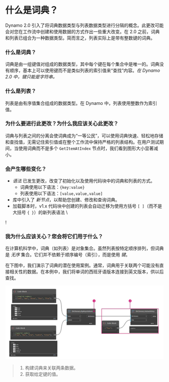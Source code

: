 # 什么是词典？

Dynamo 2.0 引入了将词典数据类型与列表数据类型进行分隔的概念。此更改可能会对您在工作流中创建和使用数据的方式作出一些重大改变。在 2.0 之前，词典和列表已组合为一种数据类型。简而言之，列表实际上是带有整数键的词典。

### **什么是词典？**

词典是由一组键值对组成的数据类型，其中每个键在每个集合中是唯一的。词典没有顺序，基本上可以使用键而不是类似列表的索引值来“查找”内容。_在 Dynamo 2.0 中，键只能是字符串。_

### **什么是列表？**

列表是由有序值集合组成的数据类型。在 Dynamo 中，列表使用整数作为索引值。

### **为什么要进行此更改？为什么我应该关心此更改？**

词典与列表之间的分离会使词典成为“一等公民”，可以使用词典快速、轻松地存储和查找值，无需记住索引值或在整个工作流中保持严格的列表结构。在用户测试期间，当使用词典而不是多个 `GetItemAtIndex` 节点时，我们看到图形大小显著减小。

### **会产生哪些变化？**

* _语法_ 已发生更改，改变了初始化以及使用代码块中的词典和列表的方式。
  * 词典使用以下语法：`{key:value}`
  * 列表使用以下语法：`[value,value,value]`
* 库中引入了 _新节点_，以帮助您创建、修改和查询词典。
*   加载脚本时，v1.x 代码块中创建的列表会自动迁移为使用方括号 `[ ]`（而不是大括号 `{ }`）的新列表语法 \\



\![](<../images/5-5/1/what is a dictionary - what are the changes (1) (1) (1).jpg>)



### **我为什么应该关心？您会将它们用于什么？**

在计算机科学中，词典（如列表）是对象集合。虽然列表按特定顺序排列，但词典是 _无序_ 集合。它们并不依赖于顺序编号（索引），而是使用 _键_。

在下图中，我们演示了词典的潜在使用案例。通常，词典用于关联两个可能没有直接相关性的数据。在本例中，我们将单词的西班牙语版本连接到英文版本，供以后查找。

![](../images/5-5/1/whatisadictionary-whatwouldyouusethesefor.jpg)

> 1. 构建词典来关联两条数据。
> 2. 获取给定键的值。
